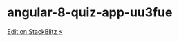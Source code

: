 # angular-8-quiz-app-uu3fue

[Edit on StackBlitz ⚡️](https://stackblitz.com/edit/angular-8-quiz-app-uu3fue)
